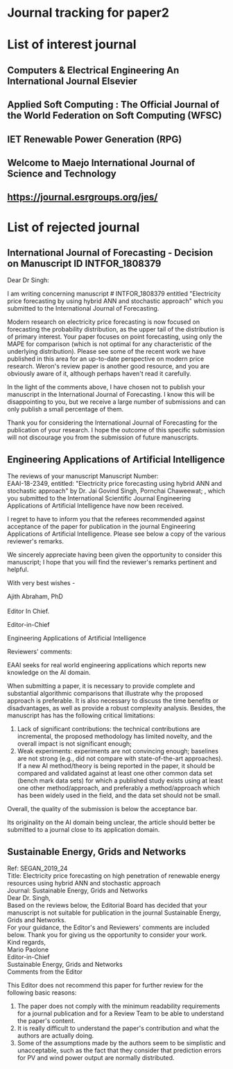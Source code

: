 # Journal tracking for paper2<br/>

# List of interest journal<br/>

## Computers & Electrical Engineering  An International Journal Elsevier<br/>
## Applied Soft Computing : The Official Journal of the World Federation on Soft Computing (WFSC)<br/>
## IET Renewable Power Generation (RPG)
## Welcome to Maejo International Journal of Science and Technology
## https://journal.esrgroups.org/jes/

# List of rejected journal<br/>


## International Journal of Forecasting - Decision on Manuscript ID INTFOR_1808379<br/>


Dear Dr Singh:<br/>

I am writing concerning manuscript # INTFOR_1808379 entitled "Electricity price forecasting by using hybrid ANN and stochastic approach" which you submitted to the International Journal of Forecasting.<br/>

Modern research on electricity price forecasting is now focused on forecasting the probability distribution, as the upper tail of the distribution is of primary interest. Your paper focuses on point forecasting, using only the MAPE for comparison (which is not optimal for any characteristic of the underlying distribution). Please see some of the recent work we have published in this area for an up-to-date perspective on modern price research. Weron's review paper is another good resource, and you are obviously aware of it, although perhaps haven't read it carefully.<br/>

In the light of the comments above, I have chosen not to publish your manuscript in the International Journal of Forecasting. I know this will be disappointing to you, but we receive a large number of submissions and can only publish a small percentage of them.<br/>

Thank you for considering the International Journal of Forecasting for the publication of your research.  I hope the outcome of this specific submission will not discourage you from the submission of future manuscripts.<br/>




## Engineering Applications of Artificial Intelligence<br/>

The reviews of your manuscript Manuscript Number:<br/>
 EAAI-18-2349, entitled: "Electricity price forecasting using hybrid ANN and stochastic approach" by Dr. Jai Govind Singh, Pornchai Chaweewat; , which you submitted to the International Scientific Journal Engineering Applications of Artificial Intelligence have now been received.<br/>

I regret to have to inform you that the referees recommended against acceptance of the paper for publication in the journal Engineering Applications of Artificial Intelligence. Please see below a copy of the various reviewer's remarks.<br/>

We sincerely appreciate having been given the opportunity to consider this manuscript; I hope that you will find the reviewer's remarks pertinent and helpful.<br/>

With very best wishes -<br/>

Ajith Abraham, PhD<br/><br/>
Editor In Chief.<br/>

Editor-in-Chief<br/>

Engineering Applications of Artificial Intelligence<br/>

Reviewers' comments:<br/>

EAAI seeks for real world engineering applications which reports new knowledge on the AI domain.<br/>

When submitting a paper, it is necessary to provide complete and substantial algorithmic comparisons that illustrate why the proposed approach is preferable. It is also necessary to discuss the time benefits or disadvantages, as well as provide a robust complexity analysis. Besides, the manuscript has  has the following critical limitations:<br/>
1) Lack of significant contributions: the technical contributions are incremental, the proposed methodology has limited novelty, and the overall impact is not significant enough;<br/>
2) Weak experiments: experiments are not convincing enough; baselines are not strong (e.g., did not compare with state-of-the-art approaches). If a new AI method/theory is being reported in the paper, it should be compared and validated against at least one other common data set (bench mark data sets) for which a published study exists using at least one other method/approach, and preferably a method/approach which has been widely used in the field, and the data set should not be small.<br/>

Overall, the quality of the submission is below the acceptance bar.<br/>

Its originality on the AI domain being unclear, the article should better be submitted to a journal close to its application domain.<br/>


## Sustainable Energy, Grids and Networks<br/>
Ref: SEGAN_2019_24<br/>
Title: Electricity price forecasting on high penetration of renewable energy resources using hybrid ANN and stochastic approach<br/>
Journal: Sustainable Energy, Grids and Networks<br/>
Dear Dr. Singh,<br/>
Based on the reviews below, the Editorial Board has decided that your manuscript is not suitable for publication in the journal Sustainable Energy, Grids and Networks.<br/>
For your guidance, the Editor's and Reviewers' comments are included below.
Thank you for giving us the opportunity to consider your work.<br/>
Kind regards,<br/>
Mario Paolone<br/>
Editor-in-Chief<br/>
Sustainable Energy, Grids and Networks<br/>
Comments from the Editor<br/>

This Editor does not recommend this paper for further review for the following basic reasons:<br/>
1. The paper does not comply with the minimum readability requirements for a journal publication and for a Review Team to be able to understand the paper's content.<br/>
2. It is really difficult to understand the paper's contribution and what the authors are actually doing.<br/>
3. Some of the assumptions made by the authors seem to be simplistic and unacceptable, such as the fact that they consider that prediction errors for PV and wind power output are normally distributed.<br/>
